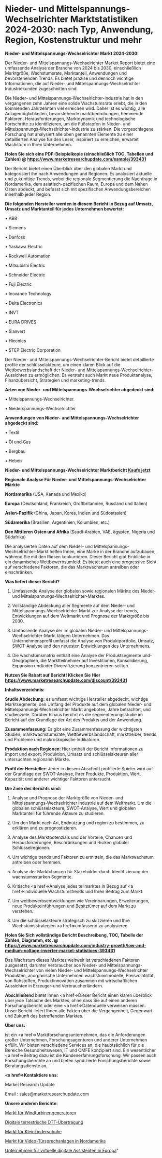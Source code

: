 # Nieder- und Mittelspannungs-Wechselrichter Marktstatistiken 2024-2030: nach Typ, Anwendung, Region, Kostenstruktur und mehr

<strong>Nieder- und Mittelspannungs-Wechselrichter Markt 2024-2030:</strong>

Der Nieder- und Mittelspannungs-Wechselrichter Market Report bietet eine umfassende Analyse der Branche von 2024 bis 2030, einschließlich Marktgröße, Wachstumsrate, Marktanteil, Anwendungen und bevorstehenden Trends. Es bietet präzise und dennoch wichtige Informationen, die auf Nieder- und Mittelspannungs-Wechselrichter Industriekunden zugeschnitten sind.

Die Nieder- und Mittelspannungs-Wechselrichter-Industrie hat in den vergangenen zehn Jahren eine solide Wachstumsrate erlebt, die in den kommenden Jahrzehnten viel erreichen wird. Daher ist es wichtig, alle Anlagemöglichkeiten, bevorstehende marktbedrohungen, hemmende Faktoren, Herausforderungen, Marktdynamik und technologische Fortschritte zu identifizieren, um die Fußstapfen in Nieder- und Mittelspannungs-Wechselrichter-Industrie zu stärken. Die vorgeschlagene Forschung hat analysiert alle oben genannten Elemente zu einer detaillierten Analyse für den Leser, inspiriert zu erreichen, erwartet Wachstum in Ihren Unternehmen.

<strong>Holen Sie sich eine PDF-Beispielkopie (einschließlich TOC, Tabellen und Zahlen) @
</strong><strong><a href=https://www.marketresearchupdate.com/sample/393431><strong>https://www.marketresearchupdate.com/sample/393431</u></font></a></strong></strong>

Der Bericht bietet einen Überblick über den globalen Markt und kategorisiert ihn nach Anwendungen und Regionen. Es analysiert aktuelle und zukünftige Trends, wobei die regionale Segmentierung die Nachfrage in Nordamerika, dem asiatisch-pazifischen Raum, Europa und dem Nahen Osten abdeckt, und befasst sich mit spezifischen Anwendungsbereichen innerhalb jeder Region.

<strong>Die folgenden Hersteller werden in diesem Bericht in Bezug auf Umsatz, Umsatz und Marktanteil für jedes Unternehmen bewertet:</strong>

• ABB

• Siemens

• Danfoss

• Yaskawa Electric

• Rockwell Automation

• Mitsubishi Electric

• Schneider Electric

• Fuji Electric

• Inovance Technology

• Delta Electronics

• INVT

• EURA DRIVES

• Slanvert

• Hiconics

• STEP Electric Corporation

Der Nieder- und Mittelspannungs-Wechselrichter-Bericht bietet detaillierte profile der schlüsselakteure, um einen klaren Blick auf die Wettbewerbslandschaft der Nieder- und Mittelspannungs-Wechselrichter-Aussichten zu ermöglichen. Es versteht auch Markt neue Produktanalyse, Finanzübersicht, Strategien und marketing-trends.

<strong>Arten von Nieder- und Mittelspannungs-Wechselrichter abgedeckt sind:</strong>

• Mittelspannungs-Wechselrichter.

• Niederspannungs-Wechselrichter

<strong>Anwendungen von Nieder- und Mittelspannungs-Wechselrichter abgedeckt sind:</strong>

• Textil

• Öl und Gas

• Bergbau

• Heben

<strong>Nieder- und Mittelspannungs-Wechselrichter Marktbericht <a href=https://www.marketresearchupdate.com/buynow/393431>Kaufe jetzt</a></strong>

<strong>Regionale Analyse Für Nieder- und Mittelspannungs-Wechselrichter Märkte</strong>

<strong>Nordamerika</strong> (USA, Kanada und Mexiko)

<strong>Europa</strong> (Deutschland, Frankreich, Großbritannien, Russland und Italien)

<strong>Asien-Pazifik</strong> (China, Japan, Korea, Indien und Südostasien)

<strong>Südamerika</strong> (Brasilien, Argentinien, Kolumbien, etc.)

<strong>Den Mittleren</strong> <strong>Osten und Afrika</strong> (Saudi-Arabien, VAE, ägypten, Nigeria und Südafrika)

Die analysierten Daten auf dem Nieder- und Mittelspannungs-Wechselrichter-Markt helfen Ihnen, eine Marke in der Branche aufzubauen, während Sie mit den Riesen konkurrieren. Dieser Bericht gibt Einblicke in ein dynamisches Wettbewerbsumfeld. Es bietet auch eine progressive Sicht auf verschiedene Faktoren, die das Marktwachstum antreiben oder einschränken.

<strong>Was liefert dieser Bericht?</strong>

1. Umfassende Analyse der globalen sowie regionalen Märkte des Nieder- und Mittelspannungs-Wechselrichter-Marktes.

2. Vollständige Abdeckung aller Segmente auf dem Nieder- und Mittelspannungs-Wechselrichter-Markt zur Analyse der trends, Entwicklungen auf dem Weltmarkt und Prognose der Marktgröße bis 2030.

3. Umfassende Analyse der im globalen Nieder- und Mittelspannungs-Wechselrichter-Markt tätigen Unternehmen. Das Unternehmensprofil umfasst die Analyse von Produktportfolio, Umsatz, SWOT-Analyse und den neuesten Entwicklungen des Unternehmens.

4. Die wachstumsmatrix enthält eine Analyse der Produktsegmente und-Geographien, die Marktteilnehmer auf Investitionen, Konsolidierung, Expansion und/oder Diversifizierung konzentrieren sollten.

<strong>Nutzen Sie Rabatt auf Bericht! Klicken Sie Hier
</strong><strong><a href=https://www.marketresearchupdate.com/discount/393431>https://www.marketresearchupdate.com/discount/393431</b></u></font></strong></a>

<strong>Inhaltsverzeichnis:</strong>

<strong>Studie Abdeckung:</strong> es umfasst wichtige Hersteller abgedeckt, wichtige Marktsegmente, den Umfang der Produkte auf dem globalen Nieder- und Mittelspannungs-Wechselrichter Markt angeboten, Jahre betrachtet, und studienziele. Darüber hinaus berührt es die segmentierungsstudie im Bericht auf der Grundlage der Art des Produkts und der Anwendung.

<strong>Zusammenfassung:</strong> Es gibt eine Zusammenfassung der wichtigsten Studien, marktwachstumsrate, Wettbewerbslandschaft, markttreiber, trends und Probleme und makroskopische Indikatoren.

<strong>Produktion nach Regionen:</strong> Hier enthält der Bericht Informationen zu import und export, Produktion, Umsatz und schlüsselakteuren aller untersuchten regionalen Märkte.

<strong>Profil der Hersteller:</strong> Jeder in diesem Abschnitt profilierte Spieler wird auf der Grundlage der SWOT-Analyse, Ihrer Produkte, Produktion, Wert, Kapazität und anderer wichtiger Faktoren untersucht.

<strong>Die Ziele des Berichts sind:</strong>

1) Analyse und Prognose der Marktgröße von Nieder- und Mittelspannungs-Wechselrichter Industrie auf dem Weltmarkt.
Um die globalen schlüsselakteure, SWOT-Analyse, Wert und globalen Marktanteil für führende Akteure zu studieren.

2) Um den Markt nach Art, Endnutzung und region zu bestimmen, zu erklären und zu prognostizieren.

3) Analyse des Marktpotenzials und der Vorteile, Chancen und Herausforderungen, Beschränkungen und Risiken globaler Schlüsselregionen.

4) Um wichtige trends und Faktoren zu ermitteln, die das Marktwachstum antreiben oder hemmen.

5) Analyse der Marktchancen für Stakeholder durch Identifizierung der wachstumsstarken Segmente.

6) Kritische <a href=>Analyse</a> jedes teilmarktes in Bezug auf <a href=>individuelle</a> Wachstumstrends und Ihren Beitrag zum Markt.

7) Um wettbewerbsentwicklungen wie Vereinbarungen, Erweiterungen, neue Produkteinführungen und Besitztümer auf dem Markt zu verstehen.

8) Um die schlüsselakteure strategisch zu skizzieren und Ihre Wachstumsstrategien <a href=>umfassend</a> zu analysieren.

<strong>Holen Sie Sich vollständige Bericht Beschreibung, TOC, Tabelle der Zahlen, Diagramm, etc. @ </strong><strong><a href=https://www.marketresearchupdate.com/industry-growth/low-and-medium-voltage-inverter-market-statistices-393431>https://www.marketresearchupdate.com/industry-growth/low-and-medium-voltage-inverter-market-statistices-393431</a></font></strong>

Das Wachstum dieses Marktes weltweit ist verschiedenen Faktoren ausgesetzt, darunter Verbraucher ace Nieder- und Mittelspannungs-Wechselrichter von vielen Nieder- und Mittelspannungs-Wechselrichter Produkten, anorganische Unternehmen wachstumsmodelle, Preisvolatilität von Rohstoffen, Produktinnovation zusammen mit wirtschaftlichen Aussichten in Erzeuger-und Verbraucherländern.

<strong>Abschließend</strong> bietet Ihnen <a href=>Dieser</a> Bericht einen klaren überblick über jede Tatsache des Marktes, ohne dass Sie auf einen anderen Forschungsbericht oder eine <a href=>Datenquelle</a> verweisen müssen. Unser Bericht liefert Ihnen alle Fakten über die Vergangenheit, Gegenwart und Zukunft des betreffenden Marktes.

<strong>Über uns:</strong>

 ist ein <a href=>Marktfors</a>chungsunternehmen, das die Anforderungen großer Unternehmen, Forschungsagenturen und anderer Unternehmen erfüllt. Wir bieten verschiedene Services an, die hauptsächlich für die Bereiche Gesundheitswesen, IT und CMFE konzipiert sind. Ein wesentlicher <a href=>Beitrag</a> dazu ist die Kundenerfahrungsforschung. Wir passen auch Forschungsberichte an und bieten syndizierte Forschungsberichte sowie Beratungsdienste an.

<strong><a href=>Kontaktiere uns:</a></strong>

Market Research Update

Email : sales@marketresearchupdate.com

<strong>Unsere anderen Berichte:</strong>

<a href=https://www.linkedin.com/pulse/wind-turbine-generator-market-analyzing-latest-developments>Markt für Windturbinengeneratoren</a>

<a href=https://www.linkedin.com/pulse/dtt-digital-terrestrial-transmission>Digitale terrestrische DTT-Übertragung</a>

<a href=https://www.linkedin.com/pulse/toddler-shoes-market-size-trends-consumption>Markt für Kleinkinderschuhe</a>

<a href=https://www.linkedin.com/pulse/north-america-video-door-phone-market-upcoming>Markt für Video-Türsprechanlagen in Nordamerika</a>

<a href=https://www.linkedin.com/pulse/europe-virtual-digital-assistants-enterprise>Unternehmen für virtuelle digitale Assistenten in Europa</a>"
